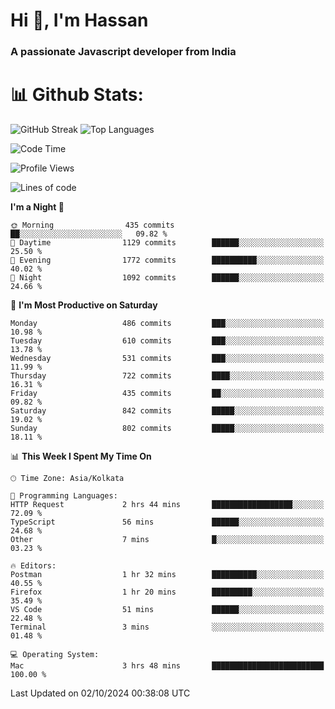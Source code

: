 # Hi 👋, I'm Hassan
### A passionate Javascript developer from India


# 📊 Github Stats:
![GitHub Streak](https://github-readme-streak-stats.herokuapp.com/?user=codeblooded47&theme=dracula&hide_border=false)
![Top Languages](https://github-readme-stats.vercel.app/api/top-langs/?username=codeblooded47&layout=compact&theme=dracula)



<!--START_SECTION:waka-->
![Code Time](http://img.shields.io/badge/Code%20Time-822%20hrs%2024%20mins-blue)

![Profile Views](http://img.shields.io/badge/Profile%20Views-0-blue)

![Lines of code](https://img.shields.io/badge/From%20Hello%20World%20I%27ve%20Written-23.5%20million%20lines%20of%20code-blue)

**I'm a Night 🦉** 

```text
🌞 Morning                435 commits         ██░░░░░░░░░░░░░░░░░░░░░░░   09.82 % 
🌆 Daytime                1129 commits        ██████░░░░░░░░░░░░░░░░░░░   25.50 % 
🌃 Evening                1772 commits        ██████████░░░░░░░░░░░░░░░   40.02 % 
🌙 Night                  1092 commits        ██████░░░░░░░░░░░░░░░░░░░   24.66 % 
```
📅 **I'm Most Productive on Saturday** 

```text
Monday                   486 commits         ███░░░░░░░░░░░░░░░░░░░░░░   10.98 % 
Tuesday                  610 commits         ███░░░░░░░░░░░░░░░░░░░░░░   13.78 % 
Wednesday                531 commits         ███░░░░░░░░░░░░░░░░░░░░░░   11.99 % 
Thursday                 722 commits         ████░░░░░░░░░░░░░░░░░░░░░   16.31 % 
Friday                   435 commits         ██░░░░░░░░░░░░░░░░░░░░░░░   09.82 % 
Saturday                 842 commits         █████░░░░░░░░░░░░░░░░░░░░   19.02 % 
Sunday                   802 commits         █████░░░░░░░░░░░░░░░░░░░░   18.11 % 
```


📊 **This Week I Spent My Time On** 

```text
🕑︎ Time Zone: Asia/Kolkata

💬 Programming Languages: 
HTTP Request             2 hrs 44 mins       ██████████████████░░░░░░░   72.09 % 
TypeScript               56 mins             ██████░░░░░░░░░░░░░░░░░░░   24.68 % 
Other                    7 mins              █░░░░░░░░░░░░░░░░░░░░░░░░   03.23 % 

🔥 Editors: 
Postman                  1 hr 32 mins        ██████████░░░░░░░░░░░░░░░   40.55 % 
Firefox                  1 hr 20 mins        █████████░░░░░░░░░░░░░░░░   35.49 % 
VS Code                  51 mins             ██████░░░░░░░░░░░░░░░░░░░   22.48 % 
Terminal                 3 mins              ░░░░░░░░░░░░░░░░░░░░░░░░░   01.48 % 

💻 Operating System: 
Mac                      3 hrs 48 mins       █████████████████████████   100.00 % 
```


 Last Updated on 02/10/2024 00:38:08 UTC
<!--END_SECTION:waka-->


